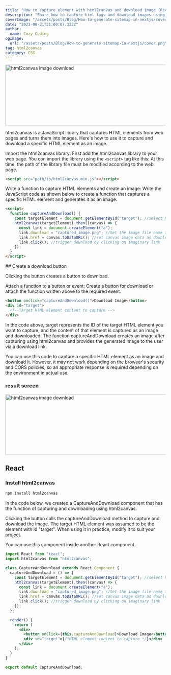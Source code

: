 ```yaml
---
title: "How to capture element with html2canvas and download image (React) "
description: "Share how to capture html tags and download images using html2canvas."
coverImage: "/assets/posts/Blog/How-to-generate-sitemap-in-nextjs/cover.png"
date: "2023-08-21T21:00:07.322Z"
author:
  name: Cozy Coding
ogImage:
  url: "/assets/posts/Blog/How-to-generate-sitemap-in-nextjs/cover.png"
tag: html2canvas
category: CSS
---
```


<Image width="846" height="190"  alt="html2canvas image download" src="/assets/posts/CSS/How-to-capture-an-element-with-html2canvas-and-download-an-image/2.gif" />

<GoogleAd/>

html2canvas is a JavaScript library that captures HTML elements from web pages and turns them into images. Here's how to use it to capture and download a specific HTML element as an image.

Import the html2canvas library: First add the html2canvas library to your web page. You can import the library using the `<script>` tag like this: At this time, the path of the library file must be modified according to the web page.

```html
<script src="path/to/html2canvas.min.js"></script>
```

Write a function to capture HTML elements and create an image: Write the JavaScript code as shown below to create a function that captures a specific HTML element and generates it as an image.

```html
<script>
  function captureAndDownload() {
    const targetElement = document.getElementById("target"); //select HTML elements to capture
    html2canvas(targetElement).then((canvas) => {
      const link = document.createElement("a");
      link.download = "captured_image.png"; //Set the image file name to download
      link.href = canvas.toDataURL(); //set canvas image data as download URL
      link.click(); //trigger download by clicking on imaginary link
    });
  }
</script>
```

<GoogleAd/>
## Create a download button

Clicking the button creates a button to download.

Attach a function to a button or event: Create a button for download or attach the function written above to the required event.

```html
<button onclick="captureAndDownload()">Download Image</button>
<div id="target">
  <!--Target HTML element content to capture -->
</div>
```

In the code above, target represents the ID of the target HTML element you want to capture, and the content of that element is captured as an image and downloaded. The function captureAndDownload creates an image after capturing using html2canvas and provides the generated image to the user via a download link.

You can use this code to capture a specific HTML element as an image and download it. However, it may not work depending on the browser's security and CORS policies, so an appropriate response is required depending on the environment in actual use.

### result screen

<Image width="846" height="190"  alt="html2canvas image download" src="/assets/posts/CSS/How-to-capture-an-element-with-html2canvas-and-download-an-image/1.png" />

## React

### Install html2canvas

```bash
npm install html2canvas
```

In the code below, we created a CaptureAndDownload component that has the function of capturing and downloading using html2canvas.

Clicking the button calls the captureAndDownload method to capture and download the image. The target HTML element was assumed to be the element with id "target". When using it in practice, modify it to suit your project.

You can use this component inside another React component.

```jsx
import React from "react";
import html2canvas from "html2canvas";

class CaptureAndDownload extends React.Component {
  captureAndDownload = () => {
    const targetElement = document.getElementById("target"); //select HTML elements to capture
    html2canvas(targetElement).then((canvas) => {
      const link = document.createElement("a");
      link.download = "captured_image.png"; //Set the image file name to download
      link.href = canvas.toDataURL(); //set canvas image data as download URL
      link.click(); //trigger download by clicking on imaginary link
    });
  };

  render() {
    return (
      <div>
        <button onClick={this.captureAndDownload}>Download Image</button>
        <div id="target">{/*HTML element content to capture */}</div>
      </div>
    );
  }
}

export default CaptureAndDownload;
```
